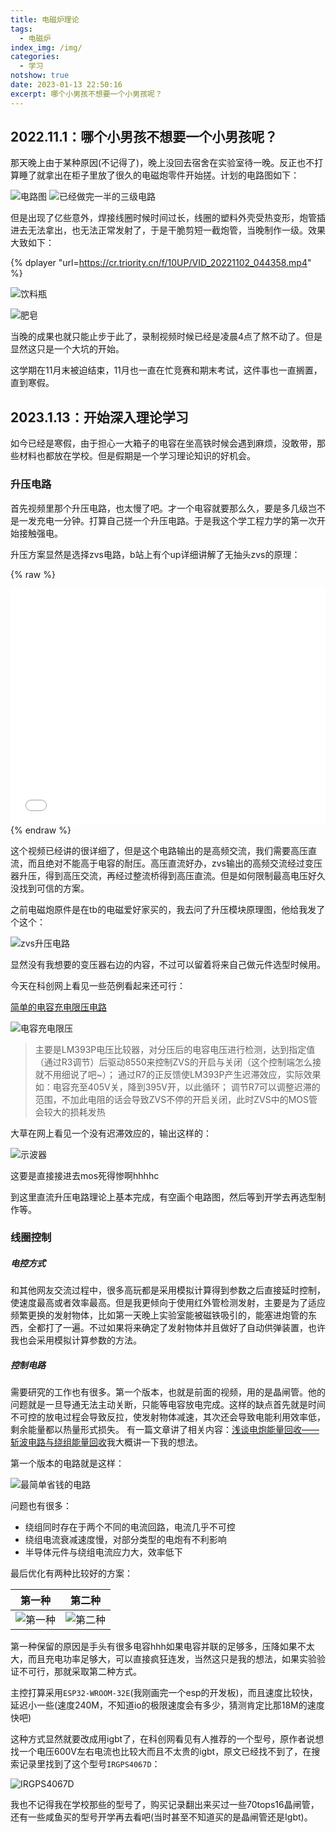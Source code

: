 ```yaml
---
title: 电磁炉理论
tags:
  - 电磁炉
index_img: /img/
categories:
  - 学习
notshow: true
date: 2023-01-13 22:50:16
excerpt: 哪个小男孩不想要一个小男孩呢？
---
```

## 2022.11.1：哪个小男孩不想要一个小男孩呢？
那天晚上由于某种原因(不记得了)，晚上没回去宿舍在实验室待一晚。反正也不打算睡了就拿出在柜子里放了很久的电磁炮零件开始搓。计划的电路图如下：

![电路图](tb_image_share_1673668494913.jpg)
![已经做完一半的三级电路](wx_camera_1667321412533.jpg.jpg)

但是出现了亿些意外，焊接线圈时候时间过长，线圈的塑料外壳受热变形，炮管插进去无法拿出，也无法正常发射了，于是干脆剪短一截炮管，当晚制作一级。效果大致如下：

{% dplayer "url=https://cr.triority.cn/f/10UP/VID_20221102_044358.mp4" %}

![饮料瓶](IMG_20221102_045138.jpg)

![肥皂](wx_camera_1667.jpg)

当晚的成果也就只能止步于此了，录制视频时候已经是凌晨4点了熬不动了。但是显然这只是一个大坑的开始。

这学期在11月末被迫结束，11月也一直在忙竞赛和期末考试，这件事也一直搁置，直到寒假。

## 2023.1.13：开始深入理论学习
如今已经是寒假，由于担心一大箱子的电容在坐高铁时候会遇到麻烦，没敢带，那些材料也都放在学校。但是假期是一个学习理论知识的好机会。

### 升压电路
首先视频里那个升压电路，也太慢了吧。才一个电容就要那么久，要是多几级岂不是一发充电一分钟。打算自己搓一个升压电路。于是我这个学工程力学的第一次开始接触强电。

升压方案显然是选择zvs电路，b站上有个up详细讲解了无抽头zvs的原理：

{% raw %}
<div style="position: relative; width: 100%; height: 0; padding-bottom: 75%;">
<iframe src="//player.bilibili.com/player.html?aid=683950620&bvid=BV1UU4y127Gt&cid=717467029&page=1" scrolling="no" border="0" frameborder="no" framespacing="0" allowfullscreen="true" style="position: absolute; width: 100%; height: 100%; Left: 0; top: 0;" ></iframe></div>
{% endraw %}

这个视频已经讲的很详细了，但是这个电路输出的是高频交流，我们需要高压直流，而且绝对不能高于电容的耐压。高压直流好办，zvs输出的高频交流经过变压器升压，得到高压交流，再经过整流桥得到高压直流。但是如何限制最高电压好久没找到可信的方案。

之前电磁炮原件是在tb的电磁爱好家买的，我去问了升压模块原理图，他给我发了个这个：

![zvs升压电路](8de9584e18cd329317822012d20e009b.jpg)

显然没有我想要的变压器右边的内容，不过可以留着将来自己做元件选型时候用。

今天在科创网上看见一些范例看起来还可行：

[简单的电容充电限压电路](https://www.kechuang.org/t/53017)

![电容充电限压](电容充电限压.png)

> 主要是LM393P电压比较器，对分压后的电容电压进行检测，达到指定值（通过R3调节）后驱动8550来控制ZVS的开启与关闭（这个控制端怎么接就不用细说了吧~）；
通过R7的正反馈使LM393P产生迟滞效应，实际效果如：电容充至405V关，降到395V开，以此循环；
调节R7可以调整迟滞的范围，不加此电阻的话会导致ZVS不停的开启关闭，此时ZVS中的MOS管会较大的损耗发热

大草在网上看见一个没有迟滞效应的，输出这样的：

![示波器](SDS2502XPlus_PNG_6.png)

这要是直接接进去mos死得惨啊hhhhc

到这里直流升压电路理论上基本完成，有空画个电路图，然后等到开学去再选型制作等。

### 线圈控制
##### 电控方式
和其他网友交流过程中，很多高玩都是采用模拟计算得到参数之后直接延时控制，使速度最高或者效率最高。但是我更倾向于使用红外管检测发射，主要是为了适应频繁更换的发射物体，比如第一天晚上实验室能被磁铁吸引的，能塞进炮管的东西，全都打了一遍。不过如果将来确定了发射物体并且做好了自动供弹装置，也许我也会采用模拟计算参数的方法。

##### 控制电路
需要研究的工作也有很多。第一个版本，也就是前面的视频，用的是晶闸管。他的问题就是一旦导通无法主动关断，只能等电容放电完成。这样的缺点首先就是时间不可控的放电过程会导致反拉，使发射物体减速，其次还会导致电能利用效率低，剩余能量都以热量形式损失。
有一篇文章讲了相关内容：[浅谈电炮能量回收——斩波电路与绕组能量回收](https://www.kechuang.org/t/87752)我大概讲一下我的想法。

第一个版本的电路就是这样：

![最简单省钱的电路](nor.png)

问题也有很多：
+ 绕组同时存在于两个不同的电流回路，电流几乎不可控
+ 绕组电流衰减速度慢，对部分类型的电炮有不利影响
+ 半导体元件与绕组电流应力大，效率低下

最后优化有两种比较好的方案：

|第一种|第二种|
|---|---|
| ![第一种](fbq.png) | ![第二种](fbp.png) |

第一种保留的原因是手头有很多电容hhh如果电容并联的足够多，压降如果不太大，而且充电功率足够大，可以直接疯狂连发，当然这只是我的想法，如果实验验证不可行，那就采取第二种方式。

主控打算采用`ESP32-WROOM-32E`(我刚画完一个esp的开发板)，而且速度比较快，延迟小一些(速度240M，不知道io的极限速度会有多少，猜测肯定比那18M的速度快吧)

这种方式显然就要改成用igbt了，在科创网看见有人推荐的一个型号，原作者说想找一个电压600V左右电流也比较大而且不太贵的igbt，原文已经找不到了，在搜索记录里找到了这个型号`IRGPS4067D`：

![IRGPS4067D](QQ图片20230114211816.png)

我也不记得我在学校那些的型号了，购买记录翻出来买过一些70tops16晶闸管，还有一些咸鱼买的型号开学再去看吧(当时甚至不知道买的是晶闸管还是Igbt)。
